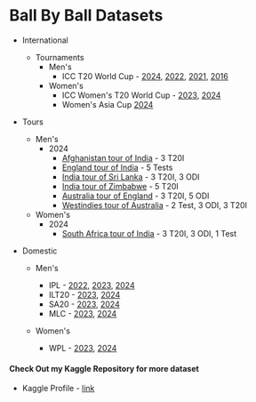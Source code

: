 # Ball By Ball Datasets

- International
  - Tournaments
    - Men's
      - ICC T20 World Cup - [2024](International/Men's/Tournaments/T20_WC/2024), [2022](International/Men's/Tournaments/T20_WC/2022), [2021](International/Men's/Tournaments/T20_WC/2021), [2016](International/Men's/Tournaments/T20_WC/2016)
    - Women's
      - ICC Women's T20 World Cup -  [2023](International/Women's/WT20%20WC/2023), [2024](International/Women's/WT20%20WC/2024)
      - Women's Asia Cup [2024](International/Women's/W%20Asia%20Cup/2024)

- Tours
  - Men's
    - 2024
      - [Afghanistan tour of India](International/Men's/Tours/2024/afg_ind_2024) - 3 T20I
      - [England tour of India](International/Men's/Tours/2024/eng_ind_2024) - 5 Tests
      - [India tour of Sri Lanka](International/Men's/Tours/2024/ind_sl_2024) - 3 T20I, 3 ODI
      - [India tour of Zimbabwe](International/Men's/Tours/2024/ind_zim_2024) - 5 T20I
      - [Australia tour of England](International/Men's/Tours/2024/aus_eng_2024) - 3 T20I, 5 ODI
      - [Westindies tour of Australia](International/Men's/Tours/2024/wi_aus_2024) - 2 Test, 3 ODI, 3 T20I
  - Women's
    - 2024
      - [South Africa tour of India](International/Women's/2024/saw_indw_2024) - 3 T20I, 3 ODI, 1 Test

- Domestic
  - Men's
    - IPL - [2022](Domestic/Men's/IPL/2022), [2023](Domestic/Men's/IPL/2023), [2024](Domestic/Men's/IPL/2024)
    - ILT20 - [2023](Domestic/Men's/ILT20/2023), [2024](Domestic/Men's/ILT20/2024)
    - SA20 - [2023](Domestic/Men's/SA20/2023), [2024](Domestic/Men's/SA20/2024)
    - MLC - [2023](Domestic/Men's/MLC/2023), [2024](Domestic/Men's/MLC/2024)

  - Women's
    - WPL - [2023](Domestic/Women's/WPL/2023), [2024](Domestic/Women's/WPL/2024)

#### Check Out my Kaggle Repository for more dataset

- Kaggle Profile - [link](https://www.kaggle.com/sahiltailor)
